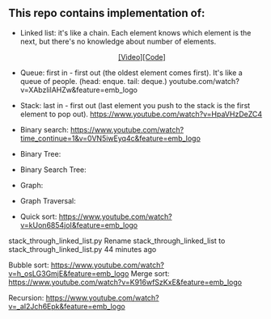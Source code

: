 ## This repo contains implementation of:

* Linked list: it's like a chain. Each element knows which element is the next, but there's no knowledge about number of elements.
  <p style="text-align: center;"><a href="https://www.youtube.com/watch?v=zxkpZrozDUk&feature=emb_logo">[Video]</a><a href="">[Code]</a></p>
  
* Queue: first in - first out (the oldest element comes first). It's like a queue of people.  (head: enque. tail: deque.)
  youtube.com/watch?v=XAbzlilAHZw&feature=emb_logo

* Stack: last in - first out (last element you push to the stack is the first element to pop out).
  https://www.youtube.com/watch?v=HpaVHzDeZC4


* Binary search:
  https://www.youtube.com/watch?time_continue=1&v=0VN5iwEyq4c&feature=emb_logo


* Binary Tree:
  
* Binary Search Tree:
  
* Graph:
* Graph Traversal:

* Quick sort: https://www.youtube.com/watch?v=kUon6854joI&feature=emb_logo


stack_through_linked_list.py	Rename stack_through_linked_list to stack_through_linked_list.py	44 minutes ago




Bubble sort:
https://www.youtube.com/watch?v=h_osLG3GmjE&feature=emb_logo
Merge sort:
https://www.youtube.com/watch?v=K916wfSzKxE&feature=emb_logo

Recursion:
https://www.youtube.com/watch?v=_aI2Jch6Epk&feature=emb_logo
